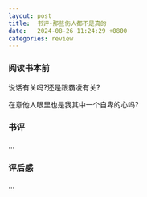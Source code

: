 ```yaml
---
layout: post
title:  书评-那些伤人都不是真的
date:   2024-08-26 11:24:29 +0800
categories: review
---
```


### 阅读书本前

说话有关吗?还是跟霸凌有关?

在意他人眼里也是我其中一个自卑的心吗?

### 书评

...

### 评后感

...